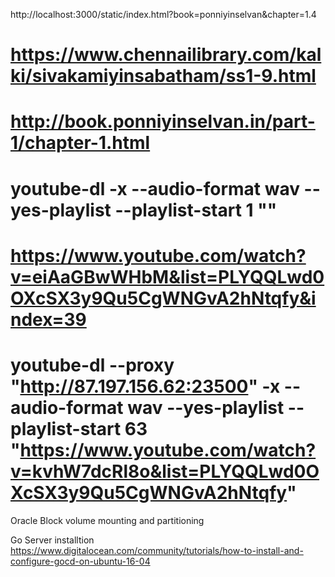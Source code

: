 http://localhost:3000/static/index.html?book=ponniyinselvan&chapter=1.4

# https://www.chennailibrary.com/kalki/sivakamiyinsabatham/ss1-9.html

# http://book.ponniyinselvan.in/part-1/chapter-1.html

# youtube-dl -x --audio-format wav --yes-playlist --playlist-start 1 "<URL>"

# https://www.youtube.com/watch?v=eiAaGBwWHbM&list=PLYQQLwd0OXcSX3y9Qu5CgWNGvA2hNtqfy&index=39

# youtube-dl --proxy "http://87.197.156.62:23500" -x --audio-format wav --yes-playlist --playlist-start 63 "https://www.youtube.com/watch?v=kvhW7dcRl8o&list=PLYQQLwd0OXcSX3y9Qu5CgWNGvA2hNtqfy"

Oracle Block volume mounting and partitioning

<!-- https://www.youtube.com/watch?v=g_QdBktjOCU -->

Go Server installtion
https://www.digitalocean.com/community/tutorials/how-to-install-and-configure-gocd-on-ubuntu-16-04
